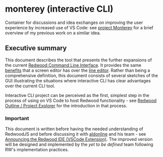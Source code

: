 # monterey (interactive CLI)

Container for discussions and idea exchanges on improving the user experience by increased use of VS Code: see [project Monterey](https://github.com/adriatic/monterey/issues/1) for a brief overview of my previous work on a similar idea.

## Executive summary

This document describes the tool that presents the further expansions of  the current [Redwood Command Line Interface](https://redwoodjs.com/docs/cli-commands). It provides the same [benefits](https://github.com/adriatic/monterey/issues/1#issuecomment-774532529) that a screen editor has over the [line editor](https://en.wikipedia.org/wiki/Line_editor). Rather than being a comprehensive definition, this document consists of several sketches of the GUI illustrating the situations where interactive CLI has clear advantages over the current CLI tool. 

Interactive CLI project can be perceived as the first, simplest step in the process of using on VS Code to host Redwood functionality - see [Redwood Outline / Project Explorer](https://marketplace.visualstudio.com/items?itemName=redwoodjs.redwood) for the introduction in that process.

### Important
This document is written before having the needed understanding of RedwoodJS and before discussing it with [aldonline](https://community.redwoodjs.com/u/aldonline) and his team - see [Announcing the Redwood IDE (VSCode Extension)](https://community.redwoodjs.com/t/announcing-the-redwood-ide-vscode-extension/1236). The improved version will be designed and implemented by the _yet to be defined_ team following RW's implementation practices.

